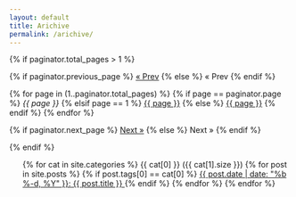 ```yaml
---
layout: default
title: Arichive
permalink: /arichive/
---
```


{% if paginator.total_pages > 1 %}
<div class="pagination">
  {% if paginator.previous_page %}
    <a href="{{ paginator.previous_page_path | prepend: site.baseurl | replace: '//', '/' }}">&laquo; Prev</a>
  {% else %}
    <span>&laquo; Prev</span>
  {% endif %}

  {% for page in (1..paginator.total_pages) %}
    {% if page == paginator.page %}
      <em>{{ page }}</em>
    {% elsif page == 1 %}
      <a href="{{ '/index.html' | prepend: site.baseurl | replace: '//', '/' }}">{{ page }}</a>
    {% else %}
      <a href="{{ site.paginate_path | prepend: site.baseurl | replace: '//', '/' | replace: ':num', page }}">{{ page }}</a>
    {% endif %}
  {% endfor %}

  {% if paginator.next_page %}
    <a href="{{ paginator.next_page_path | prepend: site.baseurl | replace: '//', '/' }}">Next &raquo;</a>
  {% else %}
    <span>Next &raquo;</span>
  {% endif %}
</div>
{% endif %}

  <ul class="post-list">
    <!-- where the tag is git pages-->
     {% for cat in site.categories %}
	  <!--
		<li class="listing-seperator" id="{{ cat[0] }}">{{ cat[0] }} ({{ cat[1].size }})</li>
	  -->
	<tags class='tag'>{{ cat[0] }} ({{ cat[1].size }})</tags>
	{% for post in site.posts %}
		{% if  post.tags[0] ==  cat[0] %}
        		 <a class="post-link" href="{{ post.url | prepend: site.baseurl }}"> 
				 <span class="post-meta">{{ post.date | date: "%b %-d, %Y" }}:</span> {{ post.title }}
			 </a>		
		{% endif %}
        {% endfor %}
    {% endfor %}
 </ul>
